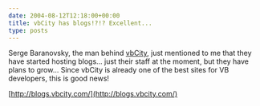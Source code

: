 ```yaml
---
date: 2004-08-12T12:18:00+00:00
title: vbCity has blogs!?!? Excellent...
type: posts
---
```

Serge Baranovsky, the man behind [vbCity](http://vbcity.com/), just mentioned to me that they have started hosting blogs... just their staff at the moment, but they have plans to grow... Since vbCity is already one of the best sites for VB developers, this is good news!

[http://blogs.vbcity.com/](http://blogs.vbcity.com/)
